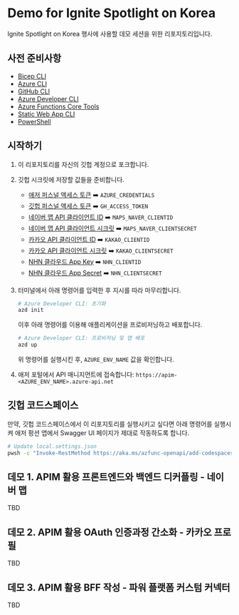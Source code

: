 # Demo for Ignite Spotlight on Korea #

Ignite Spotlight on Korea 행사에 사용할 데모 세션을 위한 리포지토리입니다.


## 사전 준비사항 ##

* [Bicep CLI](https://learn.microsoft.com/ko-kr/azure/azure-resource-manager/bicep/install)
* [Azure CLI](https://learn.microsoft.com/ko-kr/cli/azure/install-azure-cli)
* [GitHub CLI](https://cli.github.com/manual/installation)
* [Azure Developer CLI](https://learn.microsoft.com/ko-kr/azure/developer/azure-developer-cli/install-azd)
* [Azure Functions Core Tools](https://learn.microsoft.com/ko-kr/azure/azure-functions/functions-run-local)
* [Static Web App CLI](https://azure.github.io/static-web-apps-cli/docs/use/install)
* [PowerShell](https://learn.microsoft.com/ko-kr/powershell/scripting/install/installing-powershell)


## 시작하기 ##

1. 이 리포지토리를 자신의 깃헙 계정으로 포크합니다.

2. 깃헙 시크릿에 저장할 값들을 준비합니다.
   * [애저 퍼스널 액세스 토큰](https://github.com/Azure/login#configure-deployment-credentials) ➡️ `AZURE_CREDENTIALS`
   * [깃헙 퍼스널 액세스 토큰](https://docs.github.com/en/authentication/keeping-your-account-and-data-secure/creating-a-personal-access-token) ➡️ `GH_ACCESS_TOKEN`
   * [네이버 맵 API 클라이언트 ID](https://api.ncloud-docs.com/docs/en/ai-naver-mapsstaticmap) ➡️ `MAPS_NAVER_CLIENTID`
   * [네이버 맵 API 클라이언트 시크릿](https://api.ncloud-docs.com/docs/en/ai-naver-mapsstaticmap) ➡️ `MAPS_NAVER_CLIENTSECRET`
   * [카카오 API 클라이언트 ID](https://developers.kakao.com/) ➡️ `KAKAO_CLIENTID`
   * [카카오 API 클라이언트 시크릿](https://developers.kakao.com/) ➡️ `KAKAO_CLIENTSECRET`
   * [NHN 클라우드 App Key](https://www.toast.com/kr) ➡️ `NHN_CLIENTID`
   * [NHN 클라우드 App Secret](https://www.toast.com/kr) ➡️ `NHN_CLIENTSECRET`

3. 터미널에서 아래 명령어를 입력한 후 지시를 따라 마무리합니다.

    ```bash
    # Azure Developer CLI: 초기화
    azd init
    ```

   이후 아래 명령어를 이용해 애플리케이션을 프로비저닝하고 배포합니다.

    ```bash
    # Azure Developer CLI: 프로비저닝 및 앱 배포
    azd up
    ```

   위 명령어를 실행시킨 후, `AZURE_ENV_NAME` 값을 확인합니다.

4. 애저 포털에서 API 매니지먼트에 접속합니다: `https://apim-<AZURE_ENV_NAME>.azure-api.net`


## 깃헙 코드스페이스 ##

만약, 깃헙 코드스페이스에서 이 리포지토리를 실행시키고 싶다면 아래 명령어를 실행시켜 애저 펑션 앱에서 Swagger UI 페이지가 제대로 작동하도록 합니다.

```bash
# Update local.settings.json
pwsh -c "Invoke-RestMethod https://aka.ms/azfunc-openapi/add-codespaces.ps1 | Invoke-Expression"
```


## 데모 1. APIM 활용 프론트엔드와 백엔드 디커플링 - 네이버 맵 ##

TBD


## 데모 2. APIM 활용 OAuth 인증과정 간소화 - 카카오 프로필 ##

TBD


## 데모 3. APIM 활용 BFF 작성 - 파워 플랫폼 커스텀 커넥터 ##

TBD

